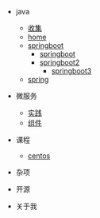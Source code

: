 <!-- docs/_sidebar.md -->

<!-- docs/_sidebar.md -->
* java
  * [收集](/java/collect/)
  * [home](home.md)
  * [springboot](/java/springboot/)
    * [springboot](/java/springboot/xx/)
    * [springboot2](/java/springboot/xx/)
      * [springboot3](/java/springboot/xx/)
  * [spring](/java/spring/)

* 微服务

  * [实践](/microservice/)
  * [组件](/microservice/)

* 课程

  * [centos](/course/centos/)

* 杂项

* 开源

* 关于我

  

  

  

  

  



